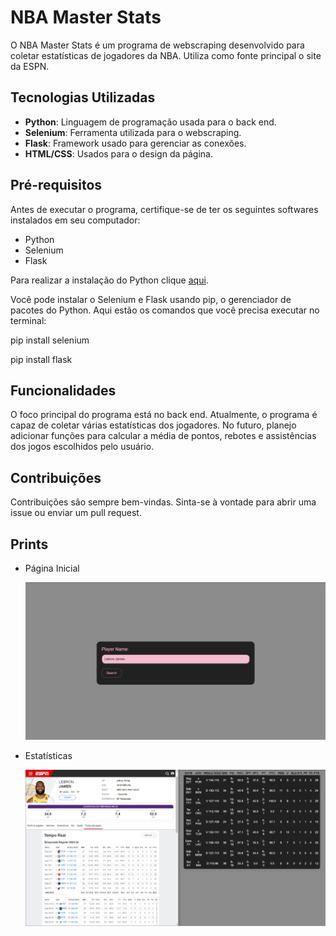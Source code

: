 # NBA Master Stats

O NBA Master Stats é um programa de webscraping desenvolvido para coletar estatísticas de jogadores da NBA. Utiliza como fonte principal o site da ESPN.

## Tecnologias Utilizadas

- **Python**: Linguagem de programação usada para o back end.
- **Selenium**: Ferramenta utilizada para o webscraping.
- **Flask**: Framework usado para gerenciar as conexões.
- **HTML/CSS**: Usados para o design da página.

## Pré-requisitos

Antes de executar o programa, certifique-se de ter os seguintes softwares instalados em seu computador:

- Python
- Selenium
- Flask

Para realizar a instalação do Python clique [aqui](https://www.python.org/).

Você pode instalar o Selenium e Flask usando pip, o gerenciador de pacotes do Python. Aqui estão os comandos que você precisa executar no terminal:

pip install selenium

pip install flask

## Funcionalidades

O foco principal do programa está no back end. Atualmente, o programa é capaz de coletar várias estatísticas dos jogadores. No futuro, planejo adicionar funções para calcular a média de pontos, rebotes e assistências dos jogos escolhidos pelo usuário.

## Contribuições

Contribuições são sempre bem-vindas. Sinta-se à vontade para abrir uma issue ou enviar um pull request.

## Prints

* Página Inicial

  <img src="imgs/Screenshot_8.png">

* Estatísticas

  <img src="imgs/Screenshot_6.png">
